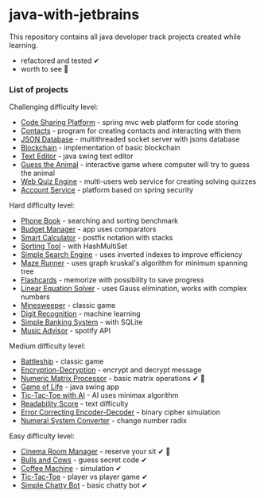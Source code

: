 # java-with-jetbrains

This repository contains all java developer track projects created while learning.
* refactored and tested ✔
* worth to see 💎

### List of projects

Challenging difficulty level:
- [Code Sharing Platform] - spring mvc web platform for code storing
- [Contacts] - program for creating contacts and interacting with them
- [JSON Database] - multithreaded socket server with jsons database
- [Blockchain] - implementation of basic blockchain
- [Text Editor] - java swing text editor
- [Guess the Animal] - interactive game where computer will try to guess the animal
- [Web Quiz Engine] - multi-users web service for creating solving quizzes
- [Account Service] - platform based on spring security

Hard difficulty level:
- [Phone Book] - searching and sorting benchmark
- [Budget Manager] - app uses comparators
- [Smart Calculator] - postfix notation with stacks
- [Sorting Tool] - with HashMultiSet
- [Simple Search Engine] - uses inverted indexes to improve efficiency
- [Maze Runner] - uses graph kruskal's algorithm for minimum spanning tree
- [Flashcards] - memorize with possibility to save progress
- [Linear Equation Solver] - uses Gauss elimination, works with complex numbers
- [Minesweeper] - classic game
- [Digit Recognition] - machine learning
- [Simple Banking System] - with SQLite
- [Music Advisor] - spotify API

Medium difficulty level:
- [Battleship] - classic game
- [Encryption-Decryption] - encrypt and decrypt message
- [Numeric Matrix Processor] - basic matrix operations ✔ 💎
- [Game of Life] - java swing app
- [Tic-Tac-Toe with AI] - AI uses minimax algorithm
- [Readability Score] - text difficulty
- [Error Correcting Encoder-Decoder] - binary cipher simulation
- [Numeral System Converter] - change number radix

Easy difficulty level:
  - [Cinema Room Manager] - reserve your sit ✔ 💎
  - [Bulls and Cows] - guess secret code ✔
  - [Coffee Machine] - simulation ✔
  - [Tic-Tac-Toe] - player vs player game ✔
  - [Simple Chatty Bot] - basic chatty bot ✔



   [Cinema Room Manager]: https://github.com/iKinsure/hyperskill-java-track/tree/master/easy/cinema
   [Bulls and Cows]: https://github.com/iKinsure/hyperskill-java-track/tree/master/easy/bullscows
   [Coffee Machine]: https://github.com/iKinsure/hyperskill-java-track/tree/master/easy/machine
   [Tic-Tac-Toe]: https://github.com/iKinsure/hyperskill-java-track/tree/master/easy/tictactoe
   [Simple Chatty Bot]: https://github.com/iKinsure/hyperskill-java-track/tree/master/easy/bot
   
   [Battleship]: https://github.com/iKinsure/hyperskill-java-track/tree/master/medium/battleship
   [Encryption-Decryption]: https://github.com/iKinsure/hyperskill-java-track/tree/master/medium/encryptdecrypt
   [Numeric Matrix Processor]: https://github.com/iKinsure/hyperskill-java-track/tree/master/medium/processor
   [Game of Life]: https://github.com/iKinsure/hyperskill-java-track/tree/master/medium/life
   [Tic-Tac-Toe with AI]: https://github.com/iKinsure/hyperskill-java-track/tree/master/medium/tictactoeai
   [Readability Score]: https://github.com/iKinsure/hyperskill-java-track/tree/master/medium/readability
   [Error Correcting Encoder-Decoder]: https://github.com/iKinsure/hyperskill-java-track/tree/master/medium/correcter
   [Numeral System Converter]: https://github.com/iKinsure/hyperskill-java-track/tree/master/medium/converter
   
   [Phone Book]: https://github.com/iKinsure/hyperskill-java-track/tree/master/hard/phonebook
   [Budget Manager]: https://github.com/iKinsure/hyperskill-java-track/tree/master/hard/budget
   [Smart Calculator]: https://github.com/iKinsure/hyperskill-java-track/tree/master/hard/calculator
   [Sorting Tool]: https://github.com/iKinsure/hyperskill-java-track/tree/master/hard/sorting
   [Simple Search Engine]: https://github.com/iKinsure/hyperskill-java-track/tree/master/hard/search
   [Maze Runner]: https://github.com/iKinsure/hyperskill-java-track/tree/master/hard/maze
   [Flashcards]: https://github.com/iKinsure/hyperskill-java-track/tree/master/hard/flashcards
   [Linear Equation Solver]: https://github.com/iKinsure/hyperskill-java-track/tree/master/hard/solver
   [Minesweeper]: https://github.com/iKinsure/hyperskill-java-track/tree/master/hard/minesweeper
   [Digit Recognition]: https://github.com/iKinsure/hyperskill-java-track/tree/master/hard/recognition
   [Simple Banking System]: https://github.com/iKinsure/hyperskill-java-track/tree/master/hard/banking
   [Music Advisor]: https://github.com/iKinsure/hyperskill-java-track/tree/master/hard/advisor

   [Code Sharing Platform]: https://github.com/iKinsure/hyperskill-java-track/tree/master/challenging/platform
   [Contacts]: https://github.com/iKinsure/hyperskill-java-track/tree/master/challenging/contacts
   [JSON Database]: https://github.com/iKinsure/hyperskill-java-track/tree/master/challenging/jsondatabase
   [Blockchain]: https://github.com/iKinsure/hyperskill-java-track/tree/master/challenging/blockchain
   [Text Editor]: https://github.com/iKinsure/hyperskill-java-track/tree/master/challenging/editor
   [Guess the Animal]: https://github.com/iKinsure/hyperskill-java-track/tree/master/challenging/animals
   [Web Quiz Engine]: https://github.com/iKinsure/hyperskill-java-track/tree/master/challenging/engine
   [Account Service]: https://github.com/iKinsure/hyperskill-account-service
